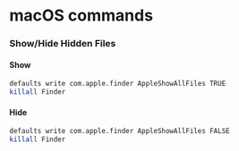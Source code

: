# macOS commands


### Show/Hide Hidden Files
#### Show
```sh
defaults write com.apple.finder AppleShowAllFiles TRUE
killall Finder
```
#### Hide
```sh
defaults write com.apple.finder AppleShowAllFiles FALSE
killall Finder
```
